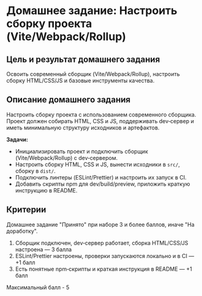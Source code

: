 # Домашнее задание: Настроить сборку проекта (Vite/Webpack/Rollup)

## Цель и результат домашнего задания

Освоить современный сборщик (Vite/Webpack/Rollup), настроить сборку HTML/CSS/JS и базовые инструменты качества.

## Описание домашнего задания

Настроить сборку проекта с использованием современного сборщика. Проект должен собирать HTML, CSS и JS, поддерживать dev‑сервер и иметь минимальную структуру исходников и артефактов.

**Задачи:**

- Инициализировать проект и подключить сборщик (Vite/Webpack/Rollup) с dev‑сервером.
- Настроить сборку HTML, CSS и JS, вынести исходники в `src/`, сборку в `dist/`.
- Подключить линтеры (ESLint/Prettier) и настроить их запуск в CI.
- Добавить скрипты npm для dev/build/preview, приложить краткую инструкцию в README.

## Критерии

Домашнее задание "Принято" при наборе 3 и более баллов, иначе "На доработку".

1. Сборщик подключен, dev‑сервер работает, сборка HTML/CSS/JS настроена — 3 балла
2. ESLint/Prettier настроены, проверки запускаются локально и в CI — +1 балл
3. Есть понятные npm‑скрипты и краткая инструкция в README — +1 балл

Максимальный балл - 5
